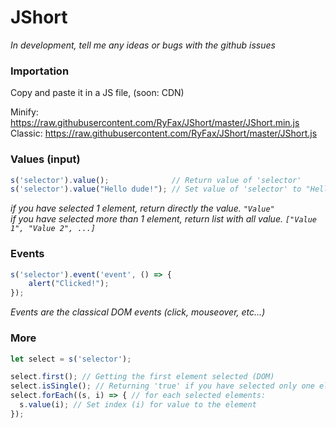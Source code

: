 # JShort

*In development, tell me any ideas or bugs with the github issues*


### Importation
Copy and paste it in a JS file, (soon: CDN)

Minify: https://raw.githubusercontent.com/RyFax/JShort/master/JShort.min.js<br>
Classic: https://raw.githubusercontent.com/RyFax/JShort/master/JShort.js

### Values (input)
```js
s('selector').value();              // Return value of 'selector'
s('selector').value("Hello dude!"); // Set value of 'selector' to "Hello dude!"
```
*if you have selected 1 element, return directly the value. `"Value"`
<br>if you have selected more than 1 element, return list with all value. `["Value 1", "Value 2", ...]`*

### Events
```js
s('selector').event('event', () => {
    alert("Clicked!");
});
```
*Events are the classical DOM events (click, mouseover, etc...)*

### More
```js
let select = s('selector');

select.first(); // Getting the first element selected (DOM)
select.isSingle(); // Returning 'true' if you have selected only one element
select.forEach((s, i) => { // for each selected elements:
  s.value(i); // Set index (i) for value to the element
});
```
